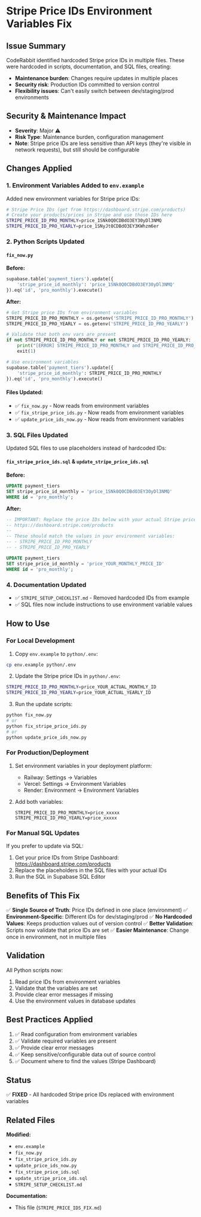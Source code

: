 # Stripe Price IDs Environment Variables Fix

## Issue Summary
CodeRabbit identified hardcoded Stripe price IDs in multiple files. These were hardcoded in scripts, documentation, and SQL files, creating:
- **Maintenance burden**: Changes require updates in multiple places
- **Security risk**: Production IDs committed to version control
- **Flexibility issues**: Can't easily switch between dev/staging/prod environments

## Security & Maintenance Impact
- **Severity**: Major ⚠️
- **Risk Type**: Maintenance burden, configuration management
- **Note**: Stripe price IDs are less sensitive than API keys (they're visible in network requests), but still should be configurable

## Changes Applied

### 1. Environment Variables Added to `env.example`

Added new environment variables for Stripe price IDs:

```bash
# Stripe Price IDs (get from https://dashboard.stripe.com/products)
# Create your products/prices in Stripe and use those IDs here
STRIPE_PRICE_ID_PRO_MONTHLY=price_1SNk0Q0CDBdO3EY30yDl3NMQ
STRIPE_PRICE_ID_PRO_YEARLY=price_1SNyJt0CDBdO3EY3KWhzm6er
```

### 2. Python Scripts Updated

#### `fix_now.py`
**Before:**
```python
supabase.table('payment_tiers').update({
    'stripe_price_id_monthly': 'price_1SNk0Q0CDBdO3EY30yDl3NMQ'
}).eq('id', 'pro_monthly').execute()
```

**After:**
```python
# Get Stripe price IDs from environment variables
STRIPE_PRICE_ID_PRO_MONTHLY = os.getenv('STRIPE_PRICE_ID_PRO_MONTHLY')
STRIPE_PRICE_ID_PRO_YEARLY = os.getenv('STRIPE_PRICE_ID_PRO_YEARLY')

# Validate that both env vars are present
if not STRIPE_PRICE_ID_PRO_MONTHLY or not STRIPE_PRICE_ID_PRO_YEARLY:
    print("[ERROR] STRIPE_PRICE_ID_PRO_MONTHLY and STRIPE_PRICE_ID_PRO_YEARLY must be set in python/.env")
    exit(1)

# Use environment variables
supabase.table('payment_tiers').update({
    'stripe_price_id_monthly': STRIPE_PRICE_ID_PRO_MONTHLY
}).eq('id', 'pro_monthly').execute()
```

#### Files Updated:
- ✅ `fix_now.py` - Now reads from environment variables
- ✅ `fix_stripe_price_ids.py` - Now reads from environment variables
- ✅ `update_price_ids_now.py` - Now reads from environment variables

### 3. SQL Files Updated

Updated SQL files to use placeholders instead of hardcoded IDs:

#### `fix_stripe_price_ids.sql` & `update_stripe_price_ids.sql`
**Before:**
```sql
UPDATE payment_tiers
SET stripe_price_id_monthly = 'price_1SNk0Q0CDBdO3EY30yDl3NMQ'
WHERE id = 'pro_monthly';
```

**After:**
```sql
-- IMPORTANT: Replace the price IDs below with your actual Stripe price IDs from:
-- https://dashboard.stripe.com/products
--
-- These should match the values in your environment variables:
-- - STRIPE_PRICE_ID_PRO_MONTHLY
-- - STRIPE_PRICE_ID_PRO_YEARLY

UPDATE payment_tiers
SET stripe_price_id_monthly = 'price_YOUR_MONTHLY_PRICE_ID'
WHERE id = 'pro_monthly';
```

### 4. Documentation Updated

- ✅ `STRIPE_SETUP_CHECKLIST.md` - Removed hardcoded IDs from example
- ✅ SQL files now include instructions to use environment variable values

## How to Use

### For Local Development

1. Copy `env.example` to `python/.env`:
```bash
cp env.example python/.env
```

2. Update the Stripe price IDs in `python/.env`:
```bash
STRIPE_PRICE_ID_PRO_MONTHLY=price_YOUR_ACTUAL_MONTHLY_ID
STRIPE_PRICE_ID_PRO_YEARLY=price_YOUR_ACTUAL_YEARLY_ID
```

3. Run the update scripts:
```bash
python fix_now.py
# or
python fix_stripe_price_ids.py
# or
python update_price_ids_now.py
```

### For Production/Deployment

1. Set environment variables in your deployment platform:
   - Railway: Settings → Variables
   - Vercel: Settings → Environment Variables
   - Render: Environment → Environment Variables

2. Add both variables:
   ```
   STRIPE_PRICE_ID_PRO_MONTHLY=price_xxxxx
   STRIPE_PRICE_ID_PRO_YEARLY=price_xxxxx
   ```

### For Manual SQL Updates

If you prefer to update via SQL:

1. Get your price IDs from Stripe Dashboard: https://dashboard.stripe.com/products
2. Replace the placeholders in the SQL files with your actual IDs
3. Run the SQL in Supabase SQL Editor

## Benefits of This Fix

✅ **Single Source of Truth**: Price IDs defined in one place (environment)
✅ **Environment-Specific**: Different IDs for dev/staging/prod
✅ **No Hardcoded Values**: Keeps production values out of version control
✅ **Better Validation**: Scripts now validate that price IDs are set
✅ **Easier Maintenance**: Change once in environment, not in multiple files

## Validation

All Python scripts now:
1. Read price IDs from environment variables
2. Validate that the variables are set
3. Provide clear error messages if missing
4. Use the environment values in database updates

## Best Practices Applied

1. ✅ Read configuration from environment variables
2. ✅ Validate required variables are present
3. ✅ Provide clear error messages
4. ✅ Keep sensitive/configurable data out of source control
5. ✅ Document where to find the values (Stripe Dashboard)

## Status

✅ **FIXED** - All hardcoded Stripe price IDs replaced with environment variables

## Related Files

**Modified:**
- `env.example`
- `fix_now.py`
- `fix_stripe_price_ids.py`
- `update_price_ids_now.py`
- `fix_stripe_price_ids.sql`
- `update_stripe_price_ids.sql`
- `STRIPE_SETUP_CHECKLIST.md`

**Documentation:**
- This file (`STRIPE_PRICE_IDS_FIX.md`)
